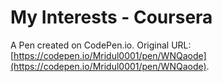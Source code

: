 # My Interests - Coursera

A Pen created on CodePen.io. Original URL: [https://codepen.io/Mridul0001/pen/WNQaode](https://codepen.io/Mridul0001/pen/WNQaode).


